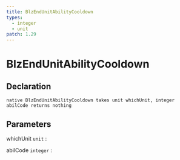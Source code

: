 ```yaml
---
title: BlzEndUnitAbilityCooldown
types:
  - integer
  - unit
patch: 1.29
---
```


# BlzEndUnitAbilityCooldown

## Declaration

```jass
native BlzEndUnitAbilityCooldown takes unit whichUnit, integer abilCode returns nothing
```

## Parameters
whichUnit `unit`
: 

abilCode `integer`
: 
